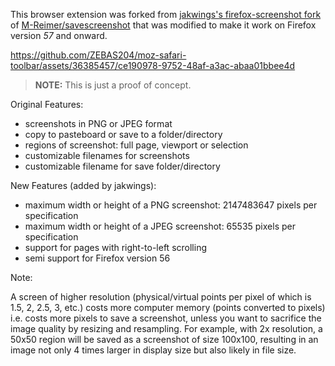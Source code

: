 This browser extension was forked from [jakwings's firefox-screenshot fork](https://github.com/jakwings/firefox-screenshot) of [M-Reimer/savescreenshot](https://github.com/M-Reimer/savescreenshot/tree/14315d4bdcec34efb85b9534701094e63af2b3c3) that was modified to make it work on Firefox version *57* and onward.

https://github.com/ZEBAS204/moz-safari-toolbar/assets/36385457/ce190978-9752-48af-a3ac-abaa01bbee4d

> **NOTE:**
> This is just a proof of concept.

Original Features:

- screenshots in PNG or JPEG format
- copy to pasteboard or save to a folder/directory
- regions of screenshot: full page, viewport or selection
- customizable filenames for screenshots
- customizable filename for save folder/directory

New Features (added by jakwings):

- maximum width or height of a PNG screenshot: 2147483647 pixels per specification
- maximum width or height of a JPEG screenshot: 65535 pixels per specification
- support for pages with right-to-left scrolling
- semi support for Firefox version 56

Note:

A screen of higher resolution (physical/virtual points per pixel of which is 1.5, 2, 2.5, 3, etc.) costs more computer memory (points converted to pixels) i.e. costs more pixels to save a screenshot, unless you want to sacrifice the image quality by resizing and resampling.  For example, with 2x resolution, a 50x50 region will be saved as a screenshot of size 100x100, resulting in an image not only 4 times larger in display size but also likely in file size.
